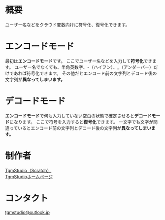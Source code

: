 # 概要
ユーザー名などをクラウド変数向けに符号化、復号化できます。

# エンコードモード
最初は**エンコードモード**です。
ここでユーザー名などを入力して**符号化**できます。
ユーザー名でなくても、半角英数字、-（ハイフン）、_（アンダーバー）だけであれば符号化できます。
その他だとエンコード前の文字列とデコード後の文字列が**異なってしまいます。**

# デコードモード
**エンコードモード**で何も入力していない空白の状態で確定させると**デコードモード**になります。
ここで符号を入力すると**復号化**できます。
一文字でも文字が間違っているとエンコード前の文字列とデコード後の文字列が**異なってしまいます。**

# 制作者
[TgmStudio（Scratch）](https://scratch.mit.edu/users/TgmStudio)  
[TgmStudioホームページ](https://newtgm.my.canva.site)

# コンタクト
[tgmstudio@outlook.jp](mailto:tgmstudio@outlook.jp)

